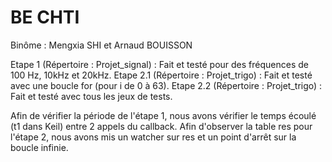 # BE CHTI

Binôme : Mengxia SHI et Arnaud BOUISSON

Etape 1 (Répertoire : Projet_signal) : Fait et testé pour des fréquences de 100 Hz, 10kHz et 20kHz.
Etape 2.1 (Répertoire : Projet_trigo) : Fait et testé avec une boucle for (pour i de 0 à 63).
Etape 2.2 (Répertoire : Projet_trigo) : Fait et testé avec tous les jeux de tests.

Afin de vérifier la période de l'étape 1, nous avons vérifier le temps écoulé (t1 dans Keil) entre 2 appels du callback.
Afin d'observer la table res pour l'étape 2, nous avons mis un watcher sur res et un point d'arrêt sur la boucle infinie.
